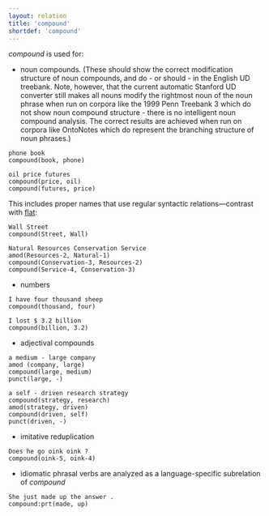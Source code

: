 ```yaml
---
layout: relation
title: 'compound'
shortdef: 'compound'
---
```


*compound* is used for:

- noun compounds. (These should show the correct modification structure of noun compounds, and do - or should - in the English UD treebank. Note, however, that the current automatic Stanford UD converter still makes all nouns modify the rightmost noun of the noun phrase when run on corpora like the 1999 Penn Treebank 3 which do not show noun compound structure - there is no intelligent noun compound analysis.  The correct results are achieved when run on corpora like OntoNotes which do represent the branching structure of noun phrases.) 

~~~ sdparse
phone book
compound(book, phone)
~~~

~~~ sdparse
oil price futures
compound(price, oil)
compound(futures, price)
~~~

  This includes proper names that use regular syntactic relations—contrast with [flat]():

~~~ sdparse
Wall Street
compound(Street, Wall)
~~~

~~~ sdparse
Natural Resources Conservation Service
amod(Resources-2, Natural-1)
compound(Conservation-3, Resources-2)
compound(Service-4, Conservation-3)
~~~

- numbers

~~~ sdparse
I have four thousand sheep
compound(thousand, four)
~~~

~~~ sdparse
I lost $ 3.2 billion
compound(billion, 3.2)
~~~

- adjectival compounds

~~~ sdparse
a medium - large company
amod (company, large)
compound(large, medium)
punct(large, -)
~~~

~~~ sdparse
a self - driven research strategy
compound(strategy, research)
amod(strategy, driven)
compound(driven, self)
punct(driven, -)
~~~

- imitative reduplication

~~~ sdparse
Does he go oink oink ?
compound(oink-5, oink-4)
~~~

 - idiomatic phrasal verbs are analyzed as a language-specific subrelation of *compound*
 
~~~ sdparse
She just made up the answer .
compound:prt(made, up)
~~~
